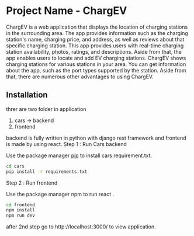 # Project Name - ChargEV

ChargEV is a web application that displays the location of charging stations in the surrounding
area. The app provides information such as the charging station's name, charging price, and 
address, as well as reviews about that specific charging station. This app provides users with 
real-time charging station availability, photos, ratings, and descriptions.
Aside from that, the app enables users to locate and add EV charging stations. ChargEV shows 
charging stations for various stations in your area. You can get information about the app, such 
as the port types supported by the station. Aside from that, there are numerous other advantages 
to using ChargEV.


## Installation
threr are two folder in application 
1. cars -> backend
2. frontend 

backend is fully written in python with django rest framework and frontend is made by using react.
Step 1 : Run Cars backend

Use the package manager [pip](https://pip.pypa.io/en/stable/) to install cars requirement.txt.
```bash
cd cars
pip install -r requirements.txt
```
Step 2 : Run frontend 

Use the package manager npm to run react .
```bash
cd frontend
npm install
npm run dev
```
after 2nd step go to http://localhost:3000/ to view application.
